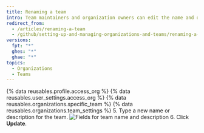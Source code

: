 ```yaml
---
title: Renaming a team
intro: Team maintainers and organization owners can edit the name and description of a team.
redirect_from:
  - /articles/renaming-a-team
  - /github/setting-up-and-managing-organizations-and-teams/renaming-a-team
versions:
  fpt: "*"
  ghes: "*"
  ghae: "*"
topics:
  - Organizations
  - Teams
---
```


{% data reusables.profile.access_org %}
{% data reusables.user_settings.access_org %}
{% data reusables.organizations.specific_team %}
{% data reusables.organizations.team_settings %} 5. Type a new name or description for the team.
![Fields for team name and description](/assets/images/help/teams/team-name-description.png) 6. Click **Update**.
